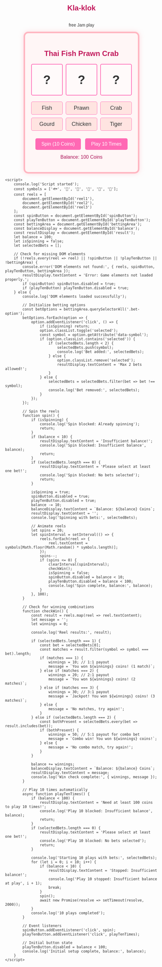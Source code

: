 # Kla-klok
free Jam play
<!DOCTYPE html>
<html lang="en">
<head>
    <meta charset="UTF-8">
    <meta name="viewport" content="width=device-width, initial-scale=1.0">
    <title>Thai Fish Prawn Crab</title>
    <style>
        body {
            font-family: Arial, sans-serif;
            display: flex;
            flex-direction: column;
            align-items: center;
            background-image: url('https://images.unsplash.com/photo-1520769669658-794e37d98d03?auto=format&fit=crop&w=1920&q=80');
            background-size: cover;
            background-position: center;
            background-attachment: fixed;
            margin: 0;
            padding: 20px;
            color: #333;
        }
        .game-container {
            background-color: rgba(255, 245, 245, 0.9);
            border: 5px solid #ffb6c1;
            border-radius: 15px;
            padding: 20px;
            text-align: center;
            box-shadow: 0 0 15px rgba(255, 182, 193, 0.5);
            max-width: 500px;
        }
        .reels {
            display: flex;
            justify-content: center;
            gap: 10px;
            margin-bottom: 20px;
        }
        .reel {
            width: 100px;
            height: 100px;
            background-color: #fffafa;
            border: 2px solid #ff69b4;
            border-radius: 5px;
            display: flex;
            align-items: center;
            justify-content: center;
            font-size: 40px;
            font-weight: bold;
        }
        .betting-area {
            display: grid;
            grid-template-columns: repeat(3, 1fr);
            gap: 10px;
            margin-bottom: 20px;
        }
        .bet-option {
            padding: 10px;
            background-color: #ffe4e1;
            border: 1px solid #ff69b4;
            border-radius: 5px;
            cursor: pointer;
            text-align: center;
            font-size: 18px;
        }
        .bet-option.selected {
            background-color: #ff69b4;
            color: white;
        }
        button {
            padding: 10px 20px;
            font-size: 16px;
            margin: 5px;
            cursor: pointer;
            background-color: #ff69b4;
            color: white;
            border: none;
            border-radius: 5px;
        }
        button:hover {
            background-color: #ff1493;
        }
        button:disabled {
            background-color: #ccc;
            cursor: not-allowed;
        }
        #result {
            margin-top: 20px;
            font-size: 18px;
            font-weight: bold;
            color: #d81b60;
        }
        #balance {
            margin-top: 10px;
            font-size: 16px;
            color: #ad1457;
        }
        h1 {
            color: #c2185b;
            font-size: 24px;
            margin-bottom: 20px;
        }
    </style>
</head>
<body>
    <div class="game-container">
        <h1>Thai Fish Prawn Crab</h1>
        <div class="reels">
            <div class="reel" id="reel1">?</div>
            <div class="reel" id="reel2">?</div>
            <div class="reel" id="reel3">?</div>
        </div>
        <div class="betting-area" id="bettingArea">
            <div class="bet-option" data-symbol="🐟">Fish</div>
            <div class="bet-option" data-symbol="🦐">Prawn</div>
            <div class="bet-option" data-symbol="🦀">Crab</div>
            <div class="bet-option" data-symbol="🍈">Gourd</div>
            <div class="bet-option" data-symbol="🐔">Chicken</div>
            <div class="bet-option" data-symbol="🐅">Tiger</div>
        </div>
        <button id="spinButton">Spin (10 Coins)</button>
        <button id="playTenButton">Play 10 Times</button>
        <div id="balance">Balance: 100 Coins</div>
        <div id="result"></div>
    </div>

    <script>
        console.log('Script started');
        const symbols = ['🐟', '🦐', '🦀', '🍈', '🐔', '🐅'];
        const reels = [
            document.getElementById('reel1'),
            document.getElementById('reel2'),
            document.getElementById('reel3')
        ];
        const spinButton = document.getElementById('spinButton');
        const playTenButton = document.getElementById('playTenButton');
        const bettingArea = document.getElementById('bettingArea');
        const balanceDisplay = document.getElementById('balance');
        const resultDisplay = document.getElementById('result');
        let balance = 100;
        let isSpinning = false;
        let selectedBets = [];

        // Check for missing DOM elements
        if (!reels.every(reel => reel) || !spinButton || !playTenButton || !bettingArea) {
            console.error('DOM elements not found:', { reels, spinButton, playTenButton, bettingArea });
            resultDisplay.textContent = 'Error: Game elements not loaded properly.';
            if (spinButton) spinButton.disabled = true;
            if (playTenButton) playTenButton.disabled = true;
        } else {
            console.log('DOM elements loaded successfully');

            // Initialize betting options
            const betOptions = bettingArea.querySelectorAll('.bet-option');
            betOptions.forEach(option => {
                option.addEventListener('click', () => {
                    if (isSpinning) return;
                    option.classList.toggle('selected');
                    const symbol = option.getAttribute('data-symbol');
                    if (option.classList.contains('selected')) {
                        if (selectedBets.length < 2) {
                            selectedBets.push(symbol);
                            console.log('Bet added:', selectedBets);
                        } else {
                            option.classList.remove('selected');
                            resultDisplay.textContent = 'Max 2 bets allowed!';
                        }
                    } else {
                        selectedBets = selectedBets.filter(bet => bet !== symbol);
                        console.log('Bet removed:', selectedBets);
                    }
                });
            });

            // Spin the reels
            function spin() {
                if (isSpinning) {
                    console.log('Spin blocked: Already spinning');
                    return;
                }
                if (balance < 10) {
                    resultDisplay.textContent = 'Insufficient balance!';
                    console.log('Spin blocked: Insufficient balance', balance);
                    return;
                }
                if (selectedBets.length === 0) {
                    resultDisplay.textContent = 'Please select at least one bet!';
                    console.log('Spin blocked: No bets selected');
                    return;
                }

                isSpinning = true;
                spinButton.disabled = true;
                playTenButton.disabled = true;
                balance -= 10;
                balanceDisplay.textContent = `Balance: ${balance} Coins`;
                resultDisplay.textContent = '';
                console.log('Spinning with bets:', selectedBets);

                // Animate reels
                let spins = 20;
                let spinInterval = setInterval(() => {
                    reels.forEach(reel => {
                        reel.textContent = symbols[Math.floor(Math.random() * symbols.length)];
                    });
                    spins--;
                    if (spins <= 0) {
                        clearInterval(spinInterval);
                        checkWin();
                        isSpinning = false;
                        spinButton.disabled = balance < 10;
                        playTenButton.disabled = balance < 100;
                        console.log('Spin complete, balance:', balance);
                    }
                }, 100);
            }

            // Check for winning combinations
            function checkWin() {
                const result = reels.map(reel => reel.textContent);
                let message = '';
                let winnings = 0;

                console.log('Reel results:', result);

                if (selectedBets.length === 1) {
                    const bet = selectedBets[0];
                    const matches = result.filter(symbol => symbol === bet).length;
                    if (matches === 1) {
                        winnings = 10; // 1:1 payout
                        message = `You won ${winnings} coins! (1 match)`;
                    } else if (matches === 2) {
                        winnings = 20; // 2:1 payout
                        message = `You won ${winnings} coins! (2 matches)`;
                    } else if (matches === 3) {
                        winnings = 30; // 3:1 payout
                        message = `Jackpot! You won ${winnings} coins! (3 matches)`;
                    } else {
                        message = 'No matches, try again!';
                    }
                } else if (selectedBets.length === 2) {
                    const bothPresent = selectedBets.every(bet => result.includes(bet));
                    if (bothPresent) {
                        winnings = 50; // 5:1 payout for combo bet
                        message = `Combo win! You won ${winnings} coins!`;
                    } else {
                        message = 'No combo match, try again!';
                    }
                }

                balance += winnings;
                balanceDisplay.textContent = `Balance: ${balance} Coins`;
                resultDisplay.textContent = message;
                console.log('Win check complete:', { winnings, message });
            }

            // Play 10 times automatically
            async function playTenTimes() {
                if (balance < 100) {
                    resultDisplay.textContent = 'Need at least 100 coins to play 10 times!';
                    console.log('Play 10 blocked: Insufficient balance', balance);
                    return;
                }
                if (selectedBets.length === 0) {
                    resultDisplay.textContent = 'Please select at least one bet!';
                    console.log('Play 10 blocked: No bets selected');
                    return;
                }

                console.log('Starting 10 plays with bets:', selectedBets);
                for (let i = 0; i < 10; i++) {
                    if (balance < 10) {
                        resultDisplay.textContent = 'Stopped: Insufficient balance!';
                        console.log('Play 10 stopped: Insufficient balance at play', i + 1);
                        break;
                    }
                    spin();
                    await new Promise(resolve => setTimeout(resolve, 2000));
                }
                console.log('10 plays completed');
            }

            // Event listeners
            spinButton.addEventListener('click', spin);
            playTenButton.addEventListener('click', playTenTimes);

            // Initial button state
            playTenButton.disabled = balance < 100;
            console.log('Initial setup complete, balance:', balance);
        }
    </script>
</body>
</html>
